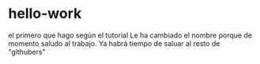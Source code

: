 # hello-work
el primero que hago según el tutorial
Le ha cambiado el nombre porque de momento saludo al trabajo.
Ya habrá tiempo de saluar al resto de "githubers"
